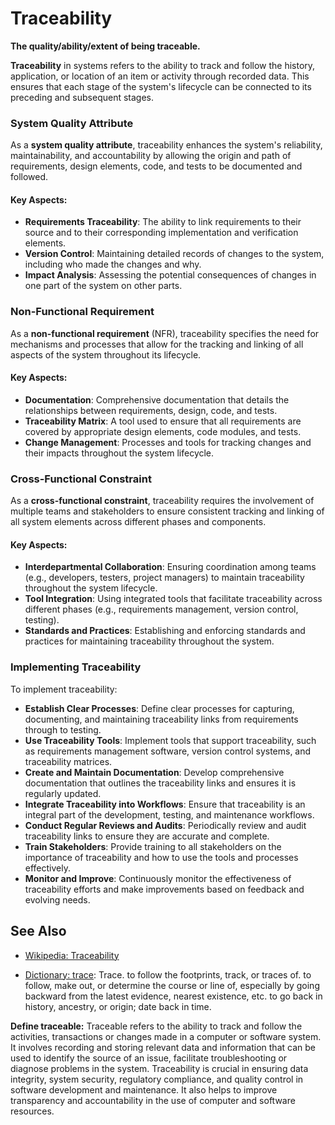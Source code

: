 # Traceability

**The quality/ability/extent of being traceable.**

<span data-chatgpt-prompt="traceability + template">

**Traceability** in systems refers to the ability to track and follow the history, application, or location of an item or activity through recorded data. This ensures that each stage of the system's lifecycle can be connected to its preceding and subsequent stages.

### System Quality Attribute

As a **system quality attribute**, traceability enhances the system's reliability, maintainability, and accountability by allowing the origin and path of requirements, design elements, code, and tests to be documented and followed.

#### Key Aspects:
- **Requirements Traceability**: The ability to link requirements to their source and to their corresponding implementation and verification elements.
- **Version Control**: Maintaining detailed records of changes to the system, including who made the changes and why.
- **Impact Analysis**: Assessing the potential consequences of changes in one part of the system on other parts.

### Non-Functional Requirement

As a **non-functional requirement** (NFR), traceability specifies the need for mechanisms and processes that allow for the tracking and linking of all aspects of the system throughout its lifecycle.

#### Key Aspects:
- **Documentation**: Comprehensive documentation that details the relationships between requirements, design, code, and tests.
- **Traceability Matrix**: A tool used to ensure that all requirements are covered by appropriate design elements, code modules, and tests.
- **Change Management**: Processes and tools for tracking changes and their impacts throughout the system lifecycle.

### Cross-Functional Constraint

As a **cross-functional constraint**, traceability requires the involvement of multiple teams and stakeholders to ensure consistent tracking and linking of all system elements across different phases and components.

#### Key Aspects:
- **Interdepartmental Collaboration**: Ensuring coordination among teams (e.g., developers, testers, project managers) to maintain traceability throughout the system lifecycle.
- **Tool Integration**: Using integrated tools that facilitate traceability across different phases (e.g., requirements management, version control, testing).
- **Standards and Practices**: Establishing and enforcing standards and practices for maintaining traceability throughout the system.

### Implementing Traceability

To implement traceability:
- **Establish Clear Processes**: Define clear processes for capturing, documenting, and maintaining traceability links from requirements through to testing.
- **Use Traceability Tools**: Implement tools that support traceability, such as requirements management software, version control systems, and traceability matrices.
- **Create and Maintain Documentation**: Develop comprehensive documentation that outlines the traceability links and ensures it is regularly updated.
- **Integrate Traceability into Workflows**: Ensure that traceability is an integral part of the development, testing, and maintenance workflows.
- **Conduct Regular Reviews and Audits**: Periodically review and audit traceability links to ensure they are accurate and complete.
- **Train Stakeholders**: Provide training to all stakeholders on the importance of traceability and how to use the tools and processes effectively.
- **Monitor and Improve**: Continuously monitor the effectiveness of traceability efforts and make improvements based on feedback and evolving needs.

</span>

## See Also

* [Wikipedia: Traceability](https://wikipedia.org/wiki/Traceability)

* [Dictionary: trace](https://www.dictionary.com/browse/trace): Trace. to follow the footprints, track, or traces of.
to follow, make out, or determine the course or line of, especially by going backward from the latest evidence, nearest existence, etc. to go back in history, ancestry, or origin; date back in time.

**Define traceable:** <span data-chatgpt-prompt="define traceable (computers and software)">Traceable refers to the ability to track and follow the activities, transactions or changes made in a computer or software system. It involves recording and storing relevant data and information that can be used to identify the source of an issue, facilitate troubleshooting or diagnose problems in the system. Traceability is crucial in ensuring data integrity, system security, regulatory compliance, and quality control in software development and maintenance. It also helps to improve transparency and accountability in the use of computer and software resources.</span>
